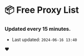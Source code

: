 # :package: Free Proxy List
### Updated every 15 minutes.

- Last updated: `2024-06-16 13:40`

:heart:
